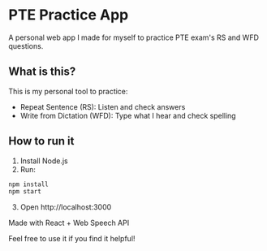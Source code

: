 # PTE Practice App

A personal web app I made for myself to practice PTE exam's RS and WFD questions.

## What is this?
This is my personal tool to practice:
- Repeat Sentence (RS): Listen and check answers
- Write from Dictation (WFD): Type what I hear and check spelling

## How to run it
1. Install Node.js
2. Run:
```bash
npm install
npm start
```
3. Open http://localhost:3000

Made with React + Web Speech API

Feel free to use it if you find it helpful!